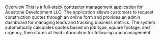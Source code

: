 Overview
This is a full-stack contractor management application for Acestone Development LLC. The application allows customers to request construction quotes through an online form and provides an admin dashboard for managing leads and tracking business metrics. The system automatically calculates quotes based on job type, square footage, and urgency, then stores all lead information for follow-up and management.

